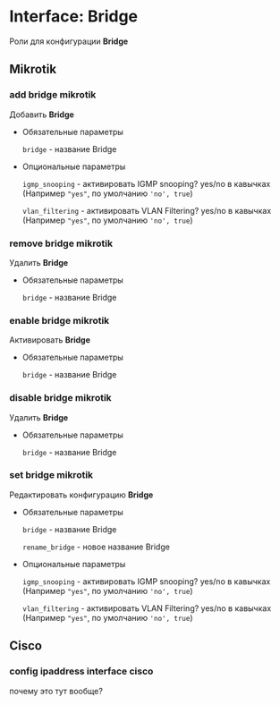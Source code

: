 # Interface: Bridge

Роли для конфигурации **Bridge**

## Mikrotik

### add bridge mikrotik

Добавить **Bridge**

- Обязательные параметры

    `bridge` - название Bridge

- Опциональные параметры

    `igmp_snooping` - активировать IGMP snooping? yes/no в кавычках (Например `"yes"`, по умолчанию `'no', true`)
    
    `vlan_filtering` - активировать VLAN Filtering? yes/no в кавычках (Например `"yes"`, по умолчанию `'no', true`)
    
### remove bridge mikrotik

Удалить **Bridge**

- Обязательные параметры

  `bridge` -  название Bridge

### enable bridge mikrotik

Активировать **Bridge**

- Обязательные параметры

  `bridge` -  название Bridge

### disable bridge mikrotik

Удалить **Bridge**

- Обязательные параметры

  `bridge` -  название Bridge

### set bridge mikrotik

Редактировать конфигурацию **Bridge**

- Обязательные параметры

  `bridge` -  название Bridge

  `rename_bridge` - новое название Bridge
  
- Опциональные параметры

  `igmp_snooping` - активировать IGMP snooping? yes/no в кавычках (Например `"yes"`, по умолчанию `'no', true`)
    
  `vlan_filtering` - активировать VLAN Filtering? yes/no в кавычках (Например `"yes"`, по умолчанию `'no', true`)


## Cisco

### config ipaddress interface cisco

почему это тут вообще?
